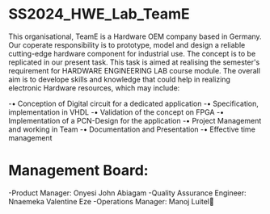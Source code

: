 # SS2024_HWE_Lab_TeamE
This organisational, TeamE is a Hardware OEM company based in Germany. Our coperate responsibility is to prototype, model and design a reliable cutting-edge hardware component for industrial use. The concept is to be replicated in our present task.  This task is aimed at realising the semester's requirement for HARDWARE ENGINEERING LAB course module.
The overall aim is to develope skills and knowledge that could help in realizing electronic Hardware resources, which may include:

-•	Conception of Digital circuit for a dedicated application
-•	Specification, implementation in VHDL
-•	Validation of the concept on FPGA
-•	Implementation of a PCN-Design for the application
-•	Project Management and working in Team
-•	Documentation and Presentation
-•	Effective time management
# Management Board:
-Product Manager: Onyesi John Abiagam 
-Quality Assurance Engineer: Nnaemeka Valentine Eze
-Operations Manager: Manoj Luitel👑

